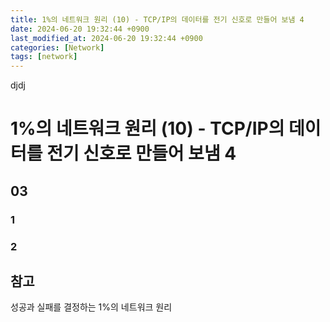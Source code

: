 ```yaml
---
title: 1%의 네트워크 원리 (10) - TCP/IP의 데이터를 전기 신호로 만들어 보냄 4
date: 2024-06-20 19:32:44 +0900
last_modified_at: 2024-06-20 19:32:44 +0900
categories: [Network]
tags: [network]
---
```


djdj

# 1%의 네트워크 원리 (10) - TCP/IP의 데이터를 전기 신호로 만들어 보냄 4

## 03

### 1

### 2

## 참고

성공과 실패를 결정하는 1%의 네트워크 원리
